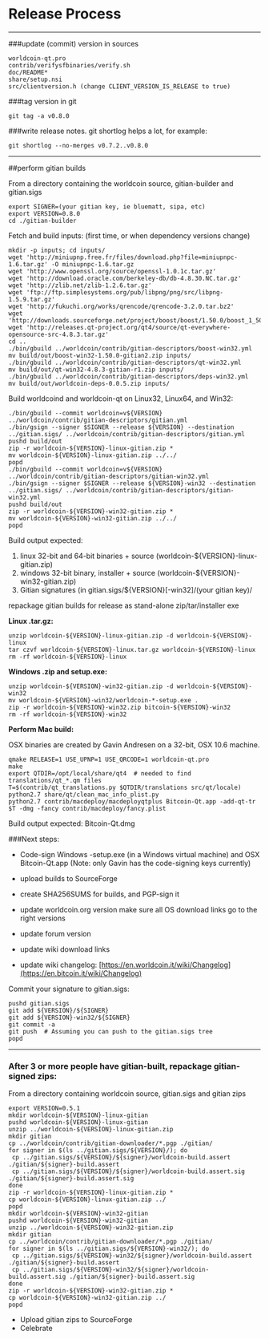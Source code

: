 Release Process
====================

* * *

###update (commit) version in sources


	worldcoin-qt.pro
	contrib/verifysfbinaries/verify.sh
	doc/README*
	share/setup.nsi
	src/clientversion.h (change CLIENT_VERSION_IS_RELEASE to true)

###tag version in git

	git tag -a v0.8.0

###write release notes. git shortlog helps a lot, for example:

	git shortlog --no-merges v0.7.2..v0.8.0

* * *

##perform gitian builds

 From a directory containing the worldcoin source, gitian-builder and gitian.sigs
  
	export SIGNER=(your gitian key, ie bluematt, sipa, etc)
	export VERSION=0.8.0
	cd ./gitian-builder

 Fetch and build inputs: (first time, or when dependency versions change)

	mkdir -p inputs; cd inputs/
	wget 'http://miniupnp.free.fr/files/download.php?file=miniupnpc-1.6.tar.gz' -O miniupnpc-1.6.tar.gz
	wget 'http://www.openssl.org/source/openssl-1.0.1c.tar.gz'
	wget 'http://download.oracle.com/berkeley-db/db-4.8.30.NC.tar.gz'
	wget 'http://zlib.net/zlib-1.2.6.tar.gz'
	wget 'ftp://ftp.simplesystems.org/pub/libpng/png/src/libpng-1.5.9.tar.gz'
	wget 'http://fukuchi.org/works/qrencode/qrencode-3.2.0.tar.bz2'
	wget 'http://downloads.sourceforge.net/project/boost/boost/1.50.0/boost_1_50_0.tar.bz2'
	wget 'http://releases.qt-project.org/qt4/source/qt-everywhere-opensource-src-4.8.3.tar.gz'
	cd ..
	./bin/gbuild ../worldcoin/contrib/gitian-descriptors/boost-win32.yml
	mv build/out/boost-win32-1.50.0-gitian2.zip inputs/
	./bin/gbuild ../worldcoin/contrib/gitian-descriptors/qt-win32.yml
	mv build/out/qt-win32-4.8.3-gitian-r1.zip inputs/
	./bin/gbuild ../worldcoin/contrib/gitian-descriptors/deps-win32.yml
	mv build/out/worldcoin-deps-0.0.5.zip inputs/

 Build worldcoind and worldcoin-qt on Linux32, Linux64, and Win32:
  
	./bin/gbuild --commit worldcoin=v${VERSION} ../worldcoin/contrib/gitian-descriptors/gitian.yml
	./bin/gsign --signer $SIGNER --release ${VERSION} --destination ../gitian.sigs/ ../worldcoin/contrib/gitian-descriptors/gitian.yml
	pushd build/out
	zip -r worldcoin-${VERSION}-linux-gitian.zip *
	mv worldcoin-${VERSION}-linux-gitian.zip ../../
	popd
	./bin/gbuild --commit worldcoin=v${VERSION} ../worldcoin/contrib/gitian-descriptors/gitian-win32.yml
	./bin/gsign --signer $SIGNER --release ${VERSION}-win32 --destination ../gitian.sigs/ ../worldcoin/contrib/gitian-descriptors/gitian-win32.yml
	pushd build/out
	zip -r worldcoin-${VERSION}-win32-gitian.zip *
	mv worldcoin-${VERSION}-win32-gitian.zip ../../
	popd

  Build output expected:

  1. linux 32-bit and 64-bit binaries + source (worldcoin-${VERSION}-linux-gitian.zip)
  2. windows 32-bit binary, installer + source (worldcoin-${VERSION}-win32-gitian.zip)
  3. Gitian signatures (in gitian.sigs/${VERSION}[-win32]/(your gitian key)/

repackage gitian builds for release as stand-alone zip/tar/installer exe

**Linux .tar.gz:**

	unzip worldcoin-${VERSION}-linux-gitian.zip -d worldcoin-${VERSION}-linux
	tar czvf worldcoin-${VERSION}-linux.tar.gz worldcoin-${VERSION}-linux
	rm -rf worldcoin-${VERSION}-linux

**Windows .zip and setup.exe:**

	unzip worldcoin-${VERSION}-win32-gitian.zip -d worldcoin-${VERSION}-win32
	mv worldcoin-${VERSION}-win32/worldcoin-*-setup.exe .
	zip -r worldcoin-${VERSION}-win32.zip bitcoin-${VERSION}-win32
	rm -rf worldcoin-${VERSION}-win32

**Perform Mac build:**

  OSX binaries are created by Gavin Andresen on a 32-bit, OSX 10.6 machine.

	qmake RELEASE=1 USE_UPNP=1 USE_QRCODE=1 worldcoin-qt.pro
	make
	export QTDIR=/opt/local/share/qt4  # needed to find translations/qt_*.qm files
	T=$(contrib/qt_translations.py $QTDIR/translations src/qt/locale)
	python2.7 share/qt/clean_mac_info_plist.py
	python2.7 contrib/macdeploy/macdeployqtplus Bitcoin-Qt.app -add-qt-tr $T -dmg -fancy contrib/macdeploy/fancy.plist

 Build output expected: Bitcoin-Qt.dmg

###Next steps:

* Code-sign Windows -setup.exe (in a Windows virtual machine) and
  OSX Bitcoin-Qt.app (Note: only Gavin has the code-signing keys currently)

* upload builds to SourceForge

* create SHA256SUMS for builds, and PGP-sign it

* update worldcoin.org version
  make sure all OS download links go to the right versions

* update forum version

* update wiki download links

* update wiki changelog: [https://en.worldcoin.it/wiki/Changelog](https://en.bitcoin.it/wiki/Changelog)

Commit your signature to gitian.sigs:

	pushd gitian.sigs
	git add ${VERSION}/${SIGNER}
	git add ${VERSION}-win32/${SIGNER}
	git commit -a
	git push  # Assuming you can push to the gitian.sigs tree
	popd

-------------------------------------------------------------------------

### After 3 or more people have gitian-built, repackage gitian-signed zips:

From a directory containing worldcoin source, gitian.sigs and gitian zips

	export VERSION=0.5.1
	mkdir worldcoin-${VERSION}-linux-gitian
	pushd worldcoin-${VERSION}-linux-gitian
	unzip ../worldcoin-${VERSION}-linux-gitian.zip
	mkdir gitian
	cp ../worldcoin/contrib/gitian-downloader/*.pgp ./gitian/
	for signer in $(ls ../gitian.sigs/${VERSION}/); do
	 cp ../gitian.sigs/${VERSION}/${signer}/worldcoin-build.assert ./gitian/${signer}-build.assert
	 cp ../gitian.sigs/${VERSION}/${signer}/worldcoin-build.assert.sig ./gitian/${signer}-build.assert.sig
	done
	zip -r worldcoin-${VERSION}-linux-gitian.zip *
	cp worldcoin-${VERSION}-linux-gitian.zip ../
	popd
	mkdir worldcoin-${VERSION}-win32-gitian
	pushd worldcoin-${VERSION}-win32-gitian
	unzip ../worldcoin-${VERSION}-win32-gitian.zip
	mkdir gitian
	cp ../worldcoin/contrib/gitian-downloader/*.pgp ./gitian/
	for signer in $(ls ../gitian.sigs/${VERSION}-win32/); do
	 cp ../gitian.sigs/${VERSION}-win32/${signer}/worldcoin-build.assert ./gitian/${signer}-build.assert
	 cp ../gitian.sigs/${VERSION}-win32/${signer}/worldcoin-build.assert.sig ./gitian/${signer}-build.assert.sig
	done
	zip -r worldcoin-${VERSION}-win32-gitian.zip *
	cp worldcoin-${VERSION}-win32-gitian.zip ../
	popd

- Upload gitian zips to SourceForge
- Celebrate 
